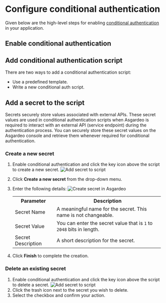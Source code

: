 # Configure conditional authentication

Given below are the high-level steps for enabling [conditional authentication](./README.md) in your application.

## Enable conditional authentication

<CommonGuide guide='guides/fragments/manage-app/conditional-auth/configure-conditional-auth.md'/>

## Add conditional authentication script

There are two ways to add a conditional authentication script:

-  Use a <a :href="$withBase('/guides/authentication/conditional-auth/#script-templates')">predefined template</a>.
-  Write a <a :href="$withBase('/guides/authentication/conditional-auth/write-your-first-script/')">new conditional auth script</a>.

## Add a secret to the script
Secrets securely store values associated with external APIs. These secret values are used in conditional authentication scripts when Asgardeo is required to interact with an external API (service endpoint) during the authentication process. You can securely store these secret values on the Asgardeo console and retrieve them whenever required for conditional authentication. 

### Create a new secret

1. Enable conditional authentication and click the key icon above the script to create a new secret. <img :src="$withBase('/assets/img/guides/secret/add-secret-to-script.png')" alt="Add secret to script">

2. Click **Create a new secret** from the drop-down menu.

3. Enter the following details:
    <img :src="$withBase('/assets/img/guides/secret/create-a-secret.png')" alt="Create secret in Asgardeo">

    <table>
        <tr>
            <th>Parameter</th>
            <th>Description</th>
        </tr>
        <tr>
            <td>Secret Name</td>
            <td>A meaningful name for the secret. This name is not changeable.</td>
        </tr>
        <tr>
            <td>Secret Value</td>
            <td>You can enter the secret value that is <code>1</code> to <code>2048</code> bits in length.</td>
        </tr>
        <tr>
            <td>Secret Description</td>
            <td>A short description for the secret.</td>
        </tr>
    </table>

4. Click **Finish** to complete the creation.

### Delete an existing secret
1. Enable conditional authentication and click the key icon above the script to delete a secret. <img :src="$withBase('/assets/img/guides/secret/add-secret-to-script.png')" alt="Add secret to script"> 
2. Click the trash icon next to the secret you wish to delete.
2. Select the checkbox and confirm your action.